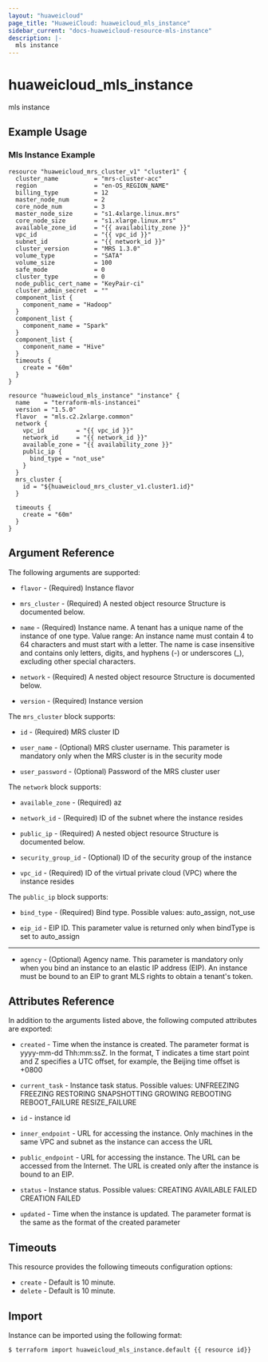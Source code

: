 ```yaml
---
layout: "huaweicloud"
page_title: "HuaweiCloud: huaweicloud_mls_instance"
sidebar_current: "docs-huaweicloud-resource-mls-instance"
description: |-
  mls instance
---
```


# huaweicloud\_mls\_instance

mls instance

## Example Usage

### Mls Instance Example

```hcl
resource "huaweicloud_mrs_cluster_v1" "cluster1" {
  cluster_name          = "mrs-cluster-acc"
  region                = "en-OS_REGION_NAME"
  billing_type          = 12
  master_node_num       = 2
  core_node_num         = 3
  master_node_size      = "s1.4xlarge.linux.mrs"
  core_node_size        = "s1.xlarge.linux.mrs"
  available_zone_id     = "{{ availability_zone }}"
  vpc_id                = "{{ vpc_id }}"
  subnet_id             = "{{ network_id }}"
  cluster_version       = "MRS 1.3.0"
  volume_type           = "SATA"
  volume_size           = 100
  safe_mode             = 0
  cluster_type          = 0
  node_public_cert_name = "KeyPair-ci"
  cluster_admin_secret  = ""
  component_list {
    component_name = "Hadoop"
  }
  component_list {
    component_name = "Spark"
  }
  component_list {
    component_name = "Hive"
  }
  timeouts {
    create = "60m"
  }
}

resource "huaweicloud_mls_instance" "instance" {
  name    = "terraform-mls-instancei"
  version = "1.5.0"
  flavor  = "mls.c2.2xlarge.common"
  network {
    vpc_id         = "{{ vpc_id }}"
    network_id     = "{{ network_id }}"
    available_zone = "{{ availability_zone }}"
    public_ip {
      bind_type = "not_use"
    }
  }
  mrs_cluster {
    id = "${huaweicloud_mrs_cluster_v1.cluster1.id}"
  }

  timeouts {
    create = "60m"
  }
}
```

## Argument Reference

The following arguments are supported:

* `flavor` -
  (Required)
  Instance flavor

* `mrs_cluster` -
  (Required)
  A nested object resource Structure is documented below.

* `name` -
  (Required)
  Instance name. A tenant has a unique name of the instance of one
  type.  Value range:  An instance name must contain 4 to 64 characters
  and must start with a letter. The name is case insensitive and
  contains only letters, digits, and hyphens (-) or underscores (_),
  excluding other special characters.

* `network` -
  (Required)
  A nested object resource Structure is documented below.

* `version` -
  (Required)
  Instance version

The `mrs_cluster` block supports:

* `id` -
  (Required)
  MRS cluster ID

* `user_name` -
  (Optional)
  MRS cluster username. This parameter is mandatory only when the
  MRS cluster is in the security mode

* `user_password` -
  (Optional)
  Password of the MRS cluster user

The `network` block supports:

* `available_zone` -
  (Required)
  az

* `network_id` -
  (Required)
  ID of the subnet where the instance resides

* `public_ip` -
  (Required)
  A nested object resource Structure is documented below.

* `security_group_id` -
  (Optional)
  ID of the security group of the instance

* `vpc_id` -
  (Required)
  ID of the virtual private cloud (VPC) where the instance resides

The `public_ip` block supports:

* `bind_type` -
  (Required)
  Bind type. Possible values: auto_assign, not_use

* `eip_id` -
  EIP ID. This parameter value is returned only when bindType
  is set to auto_assign

- - -

* `agency` -
  (Optional)
  Agency name. This parameter is mandatory only when you bind an
  instance to an elastic IP address (EIP). An instance must be bound to
  an EIP to grant MLS rights to obtain a tenant's token.

## Attributes Reference

In addition to the arguments listed above, the following computed attributes are exported:

* `created` -
  Time when the instance is created. The parameter format is yyyy-mm-dd
  Thh:mm:ssZ. In the format, T indicates a time start point and Z
  specifies a UTC offset, for example, the Beijing time offset is +0800

* `current_task` -
  Instance task status. Possible values: UNFREEZING FREEZING RESTORING
  SNAPSHOTTING GROWING REBOOTING REBOOT_FAILURE RESIZE_FAILURE

* `id` -
  instance id

* `inner_endpoint` -
  URL for accessing the instance. Only machines in the same VPC and
  subnet as the instance can access the URL

* `public_endpoint` -
  URL for accessing the instance. The URL can be accessed from the
  Internet. The URL is created only after the instance is bound to an
  EIP.

* `status` -
  Instance status. Possible values: CREATING AVAILABLE FAILED CREATION
  FAILED

* `updated` -
  Time when the instance is updated. The parameter format is the same
  as the format of the created parameter

## Timeouts

This resource provides the following timeouts configuration options:
- `create` - Default is 10 minute.
- `delete` - Default is 10 minute.

## Import

Instance can be imported using the following format:

```
$ terraform import huaweicloud_mls_instance.default {{ resource id}}
```
